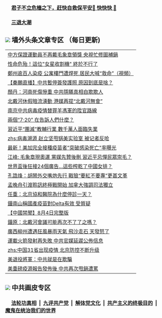 
 ### &nbsp;&nbsp;&nbsp;&nbsp; [君子不立危樯之下，赶快自救保平安🍎 快快快 📩](https://github.com/pwgy/td/blob/master/README.md)

 ### &nbsp;&nbsp;&nbsp;&nbsp; [三退大潮](https://ww3.xkide.work/?key=zuuelqyfglsfjmgm&pin=65881581&ag=ogQuit&from=pw2) 

## <img src="https://img.icons8.com/cute-clipart/2x/circled-right.png"> 墙外头条文章专区 （每日更新)

<Table>
<tr><td colspan="2" align="left"><a href="https://cdn.cgei.work/?ag=c1478227&key=wjsottsjpndjwfkg&from=pw2">中方保證運動員不再戴毛象章領獎 央視忙修圖補鍋
</a></td></tr>
<tr><td colspan="2" align="left"><a href="https://cdn.cgei.work/?ag=c1478345&key=wjsottsjpndjwfkg&from=pw2">性命危殆！這位&quot;女星收割機&quot; 終於不行了
</a></td></tr>
<tr><td colspan="2" align="left"><a href="https://cdn.cgei.work/?ag=c1478230&key=wjsottsjpndjwfkg&from=pw2">鄭州逾百人染疫 公寓樓門遭焊死 居民大喊“救命”（視頻）
</a></td></tr>
<tr><td colspan="2" align="left"><a href="https://cdn.cgei.work/?ag=c1478347&key=wjsottsjpndjwfkg&from=pw2">【秦鵬直播】中共暫停簽發護照 原因到底是啥？
</a></td></tr>
<tr><td colspan="2" align="left"><a href="https://cdn.cgei.work/?ag=c1478350&key=wjsottsjpndjwfkg&from=pw2">顏丹：河南死傷慘重 中共隱瞞真相自欺欺人
</a></td></tr>
<tr><td colspan="2" align="left"><a href="https://cdn.cgei.work/?ag=c1478326&key=wjsottsjpndjwfkg&from=pw2">北戴河休假暗流湧動 港媒再提“北戴河無會”
</a></td></tr>
<tr><td colspan="2" align="left"><a href="https://cdn.cgei.work/?ag=c1478352&key=wjsottsjpndjwfkg&from=pw2">南京中共病毒疫情替罪羊馮軍的陞官路線
</a></td></tr>
<tr><td colspan="2" align="left"><a href="https://cdn.cgei.work/?ag=c1478321&key=wjsottsjpndjwfkg&from=pw2">兩個“7·20” 在告訴人們什麼？
</a></td></tr>
<tr><td colspan="2" align="left"><a href="https://cdn.cgei.work/?ag=c1478306&key=wjsottsjpndjwfkg&from=pw2">習近平“團滅”教輔行業 數千萬人面臨失業
</a></td></tr>
<tr><td colspan="2" align="left"><a href="https://cdn.cgei.work/?ag=c1478362&key=wjsottsjpndjwfkg&from=pw2">zhs:病毒溯源 赵立坚甩锅美实验室 被记者反呛</a></td></tr>
<tr><td colspan="2" align="left"><a href="https://cdn.cgei.work/?ag=c1478344&key=wjsottsjpndjwfkg&from=pw2">最新！美加完全接種疫苗者&quot;突破感染死亡&quot;率曝光
</a></td></tr>
<tr><td colspan="2" align="left"><a href="https://cdn.cgei.work/?ag=c1478335&key=wjsottsjpndjwfkg&from=pw2">江峰: 毛象章現奧運 黨媒先贊後刪 習近平忌憚民眾崇毛？
</a></td></tr>
<tr><td colspan="2" align="left"><a href="https://cdn.cgei.work/?ag=c1478359&key=wjsottsjpndjwfkg&from=pw2">世界盃後狂接24個廣告&#8230;這些榨乾了中國女排？
</a></td></tr>
<tr><td colspan="2" align="left"><a href="https://cdn.cgei.work/?ag=c1478348&key=wjsottsjpndjwfkg&from=pw2">孔誥烽：胡鬧外交嘴炮先行 戰狼“要紅不要專”更甚文革
</a></td></tr>
<tr><td colspan="2" align="left"><a href="https://cdn.cgei.work/?ag=c1478351&key=wjsottsjpndjwfkg&from=pw2">孟晚舟引渡聆訊終極戰開始 加拿大強調司法獨立
</a></td></tr>
<tr><td colspan="2" align="left"><a href="https://cdn.cgei.work/?ag=c1478274&key=wjsottsjpndjwfkg&from=pw2">任重：北京協和醫院為什麼停診一天？
</a></td></tr>
<tr><td colspan="2" align="left"><a href="https://cdn.cgei.work/?ag=c1478222&key=wjsottsjpndjwfkg&from=pw2">鐘南山稱國產疫苗對Delta有效 受質疑
</a></td></tr>
<tr><td colspan="2" align="left"><a href="https://cdn.cgei.work/?ag=c1478243&key=wjsottsjpndjwfkg&from=pw2">【中國禁聞】8月4日完整版
</a></td></tr>
<tr><td colspan="2" align="left"><a href="https://cdn.cgei.work/?ag=c1478250&key=wjsottsjpndjwfkg&from=pw2">鐘原：北戴河會議可能再次不了了之嗎？
</a></td></tr>
<tr><td colspan="2" align="left"><a href="https://cdn.cgei.work/?ag=c1478342&key=wjsottsjpndjwfkg&from=pw2">廣西柳州遭遇狂風暴雨天氣 飛沙走石 天發怒了
</a></td></tr>
<tr><td colspan="2" align="left"><a href="https://cdn.cgei.work/?ag=c1478315&key=wjsottsjpndjwfkg&from=pw2">運載火箭發射再失敗 中共官媒延遲公佈信息
</a></td></tr>
<tr><td colspan="2" align="left"><a href="https://cdn.cgei.work/?ag=c1478356&key=wjsottsjpndjwfkg&from=pw2">zhs:中国31省出现疫情 北京防控不断升级</a></td></tr>
<tr><td colspan="2" align="left"><a href="https://cdn.cgei.work/?ag=c1478333&key=wjsottsjpndjwfkg&from=pw2">美退役將軍：中共就是在欺騙
</a></td></tr>
<tr><td colspan="2" align="left"><a href="https://cdn.cgei.work/?ag=c1478238&key=wjsottsjpndjwfkg&from=pw2">美重磅疫源報告發佈後 中共再次甩鍋遭罵
</a></td></tr>
 </Table>

 ## <img src="https://img.icons8.com/cute-clipart/2x/circled-right.png"> 中共画皮专区
 ### &nbsp;&nbsp;&nbsp;&nbsp; [法轮功真相](https://github.com/begood0513/basic/blob/master/README.md) &nbsp;|&nbsp; [九评共产党](https://github.com/begood0513/9ping.md/blob/master/README.md) &nbsp;|&nbsp; [解体党文化](https://github.com/begood0513/jtdwh.md/blob/master/README.md)   &nbsp;|&nbsp; [共产主义的终极目的](https://github.com/begood0513/gczydzjmd.md/blob/master/README.md) &nbsp;|&nbsp; [魔鬼在统治我们的世界](https://github.com/begood0513/gczydzjmd.md/blob/master/README.md) 
